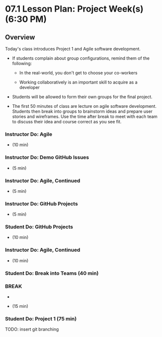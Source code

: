 # 07.1 Lesson Plan: Project Week(s) (6:30 PM)

## Overview

Today's class introduces Project 1 and Agile software development.

- If students complain about group configurations, remind them of the following:

  - In the real-world, you don't get to choose your co-workers

  - Working collaboratively is an important skill to acquire as a developer

- Students will be allowed to form their own groups for the final project.

- The first 50 minutes of class are lecture on agile software development. Students then break into groups to brainstorm ideas and prepare user stories and wireframes. Use the time after break to meet with each team to discuss their idea and course correct as you see fit.

### Instructor Do: Agile

 - (10 min)

### Instructor Do: Demo GitHub Issues

 - (5 min)

### Instructor Do: Agile, Continued

 - (5 min)

### Instructor Do: GitHub Projects

 - (5 min)

### Student Do: GitHub Projects

 - (10 min)

### Instructor Do: Agile, Continued

 - (10 min)

### Student Do: Break into Teams (40 min)

### BREAK

-

- (15 min)

### Student Do: Project 1 (75 min)

TODO: insert git branching

